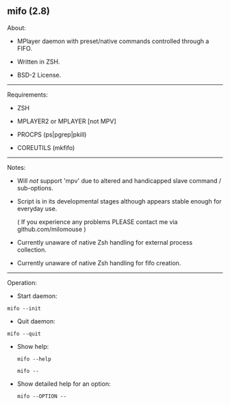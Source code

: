 mifo (2.8)
---------

About:

* MPlayer daemon with preset/native commands controlled through a FIFO.

* Written in ZSH.

* BSD-2 License.

---------

Requirements:

* ZSH

* MPLAYER2 or MPLAYER [not MPV]

* PROCPS (ps|pgrep|pkill)

* COREUTILS (mkfifo)

---------

Notes:

* Will *not* support 'mpv' due to altered and handicapped slave command / sub-options.

* Script is in its developmental stages although appears stable enough for everyday use.

  ( If you experience any problems PLEASE contact me via github.com/milomouse )

* Currently unaware of native Zsh handling for external process collection.

* Currently unaware of native Zsh handling for fifo creation.

---------

Operation:

*  Start daemon:

  `mifo --init`

*  Quit daemon:

  `mifo --quit`

* Show help:

  `mifo --help`

  `mifo --`

* Show detailed help for an option:

  `mifo --OPTION --`

